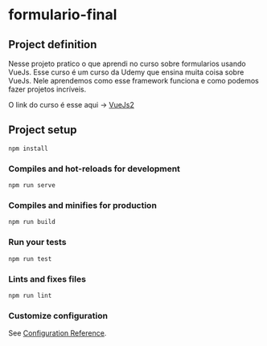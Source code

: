# formulario-final

## Project definition

Nesse projeto pratico o que aprendi no curso sobre formularios usando VueJs. Esse curso é um curso da Udemy que ensina muita coisa sobre VueJs. Nele aprendemos como esse framework funciona e como podemos fazer projetos incríveis. 

O link do curso é esse aqui -> [VueJs2](https://www.udemy.com/course/vue-js-completo/)

## Project setup
```
npm install
```

### Compiles and hot-reloads for development
```
npm run serve
```

### Compiles and minifies for production
```
npm run build
```

### Run your tests
```
npm run test
```

### Lints and fixes files
```
npm run lint
```

### Customize configuration
See [Configuration Reference](https://cli.vuejs.org/config/).
